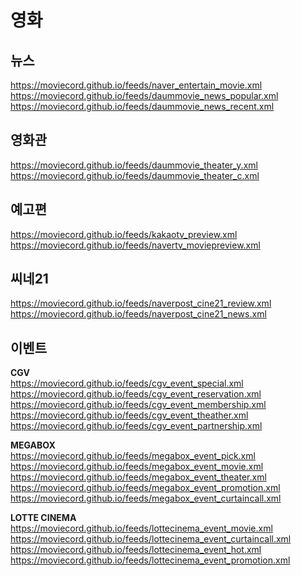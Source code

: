 # 영화

## 뉴스
https://moviecord.github.io/feeds/naver_entertain_movie.xml  
https://moviecord.github.io/feeds/daummovie_news_popular.xml  
https://moviecord.github.io/feeds/daummovie_news_recent.xml  

## 영화관
https://moviecord.github.io/feeds/daummovie_theater_y.xml  
https://moviecord.github.io/feeds/daummovie_theater_c.xml  

## 예고편
https://moviecord.github.io/feeds/kakaotv_preview.xml  
https://moviecord.github.io/feeds/navertv_moviepreview.xml  

## 씨네21
https://moviecord.github.io/feeds/naverpost_cine21_review.xml  
https://moviecord.github.io/feeds/naverpost_cine21_news.xml  

## 이벤트
**CGV**  
https://moviecord.github.io/feeds/cgv_event_special.xml  
https://moviecord.github.io/feeds/cgv_event_reservation.xml  
https://moviecord.github.io/feeds/cgv_event_membership.xml  
https://moviecord.github.io/feeds/cgv_event_theather.xml  
https://moviecord.github.io/feeds/cgv_event_partnership.xml  

**MEGABOX**  
https://moviecord.github.io/feeds/megabox_event_pick.xml  
https://moviecord.github.io/feeds/megabox_event_movie.xml  
https://moviecord.github.io/feeds/megabox_event_theater.xml  
https://moviecord.github.io/feeds/megabox_event_promotion.xml  
https://moviecord.github.io/feeds/megabox_event_curtaincall.xml  

**LOTTE CINEMA**  
https://moviecord.github.io/feeds/lottecinema_event_movie.xml  
https://moviecord.github.io/feeds/lottecinema_event_curtaincall.xml  
https://moviecord.github.io/feeds/lottecinema_event_hot.xml  
https://moviecord.github.io/feeds/lottecinema_event_promotion.xml  
